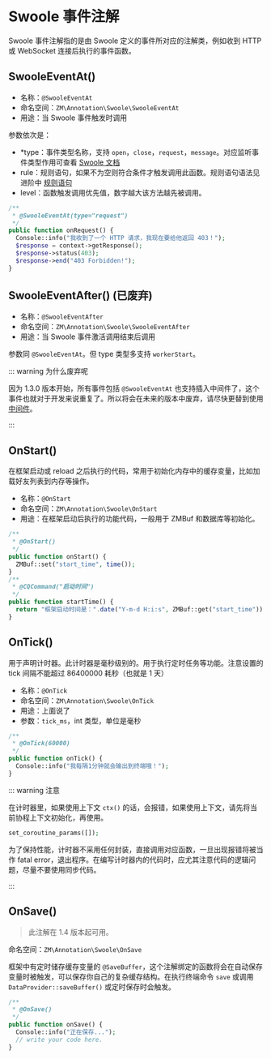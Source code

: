 # Swoole 事件注解

Swoole 事件注解指的是由 Swoole 定义的事件所对应的注解类，例如收到 HTTP 或 WebSocket 连接后执行的事件函数。

## SwooleEventAt()

- 名称：`@SwooleEventAt`
- 命名空间：`ZM\Annotation\Swoole\SwooleEventAt`
- 用途：当 Swoole 事件触发时调用

参数依次是：

- *type：事件类型名称，支持 `open`，`close`，`request`，`message`。对应监听事件类型作用可查看 [Swoole 文档](https://wiki.swoole.com/)
- rule：规则语句，如果不为空则符合条件才触发调用此函数。规则语句语法见进阶中 [规则语句](#规则语句)
- level：函数触发调用优先值，数字越大该方法越先被调用。

```php
/**
 * @SwooleEventAt(type="request")
 */
public function onRequest() {
  Console::info("我收到了一个 HTTP 请求，我现在要给他返回 403！");
  $response = context->getResponse();
  $response->status(403);
  $response->end("403 Forbidden!");
}
```

## SwooleEventAfter() (已废弃)

- 名称：`@SwooleEventAfter`
- 命名空间：`ZM\Annotation\Swoole\SwooleEventAfter`
- 用途：当 Swoole 事件激活调用结束后调用

参数同 `@SwooleEventAt`。但 type 类型多支持 `workerStart`。

::: warning 为什么废弃呢

因为 1.3.0 版本开始，所有事件包括 `@SwooleEventAt` 也支持插入中间件了，这个事件也就对于开发来说重复了。所以将会在未来的版本中废弃，请尽快更替到使用 [中间件](/guide/event/middleware.html)。

:::

## OnStart()

在框架启动或 reload 之后执行的代码，常用于初始化内存中的缓存变量，比如加载好友列表到内存等操作。

- 名称：`@OnStart`
- 命名空间：`ZM\Annotation\Swoole\OnStart`
- 用途：在框架启动后执行的功能代码，一般用于 ZMBuf 和数据库等初始化。

```php
/**
 * @OnStart()
 */
public function onStart() {
  ZMBuf::set("start_time", time());
}
/**
 * @CQCommand("启动时间")
 */
public function startTime() {
  return "框架启动时间是：".date("Y-m-d H:i:s", ZMBuf::get("start_time"));
}
```

## OnTick()

用于声明计时器。此计时器是毫秒级别的。用于执行定时任务等功能。注意设置的 tick 间隔不能超过 86400000 耗秒（也就是 1 天）

- 名称：`@OnTick`
- 命名空间：`ZM\Annotation\Swoole\OnTick`
- 用途：上面说了
- 参数：`tick_ms`，int 类型，单位是毫秒

```php
/**
 * @OnTick(60000)
 */
public function onTick() {
  Console::info("我每隔1分钟就会输出到终端哦！");
}
```

::: warning 注意

在计时器里，如果使用上下文 `ctx()` 的话，会报错，如果使用上下文，请先将当前协程上下文初始化，再使用。

```php
set_coroutine_params([]);
```

为了保持性能，计时器不采用任何封装，直接调用对应函数，一旦出现报错将被当作 fatal error，退出程序。在编写计时器内的代码时，应尤其注意代码的逻辑问题，尽量不要使用同步代码。

:::

## OnSave()

> 此注解在 1.4 版本起可用。

命名空间：`ZM\Annotation\Swoole\OnSave`

框架中有定时储存缓存变量的 `@SaveBuffer`，这个注解绑定的函数将会在自动保存变量时被触发，可以保存你自己的复杂缓存结构。在执行终端命令 `save` 或调用 `DataProvider::saveBuffer()` 或定时保存时会触发。

```php
/**
 * @OnSave()
 */
public function onSave() {
  Console::info("正在保存...");
  // write your code here.
}
```


